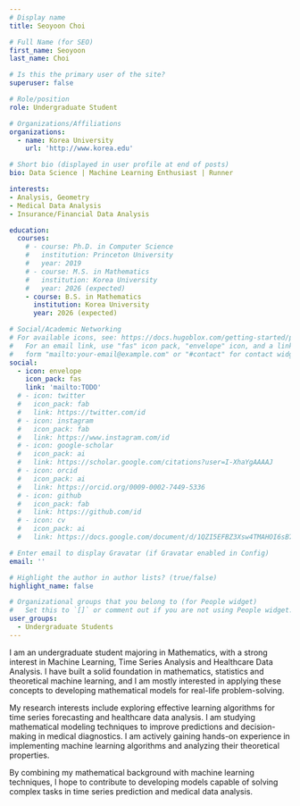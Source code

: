 ```yaml
---
# Display name
title: Seoyoon Choi

# Full Name (for SEO)
first_name: Seoyoon
last_name: Choi

# Is this the primary user of the site?
superuser: false

# Role/position
role: Undergraduate Student

# Organizations/Affiliations
organizations:
  - name: Korea University
    url: 'http://www.korea.edu'

# Short bio (displayed in user profile at end of posts)
bio: Data Science | Machine Learning Enthusiast | Runner

interests:
- Analysis, Geometry
- Medical Data Analysis
- Insurance/Financial Data Analysis

education:
  courses:
    # - course: Ph.D. in Computer Science
    #   institution: Princeton University
    #   year: 2019
    # - course: M.S. in Mathematics
    #   institution: Korea University
    #   year: 2026 (expected)
    - course: B.S. in Mathematics
      institution: Korea University
      year: 2026 (expected)

# Social/Academic Networking
# For available icons, see: https://docs.hugoblox.com/getting-started/page-builder/#icons
#   For an email link, use "fas" icon pack, "envelope" icon, and a link in the
#   form "mailto:your-email@example.com" or "#contact" for contact widget.
social:
  - icon: envelope
    icon_pack: fas
    link: 'mailto:TODO'
  # - icon: twitter
  #   icon_pack: fab
  #   link: https://twitter.com/id
  # - icon: instagram
  #   icon_pack: fab
  #   link: https://www.instagram.com/id
  # - icon: google-scholar
  #   icon_pack: ai
  #   link: https://scholar.google.com/citations?user=I-XhaYgAAAAJ
  # - icon: orcid
  #   icon_pack: ai
  #   link: https://orcid.org/0009-0002-7449-5336
  # - icon: github
  #   icon_pack: fab
  #   link: https://github.com/id
  # - icon: cv
  #   icon_pack: ai
  #   link: https://docs.google.com/document/d/1QZI5EFBZ3Xsw4TMAHOI6sB7T_JsBC7y4UUIAGhU-sXo/edit?usp=sharing

# Enter email to display Gravatar (if Gravatar enabled in Config)
email: ''

# Highlight the author in author lists? (true/false)
highlight_name: false

# Organizational groups that you belong to (for People widget)
#   Set this to `[]` or comment out if you are not using People widget.
user_groups:
  - Undergraduate Students
---
```


<!-- 짧은 자기소개 -->
<!-- 연구분야/주제 관심사 소개 -->
<!-- 그 외의 것/trivia -->

I am an undergraduate student majoring in Mathematics, with a strong interest in Machine Learning, Time Series Analysis and Healthcare Data Analysis. I have built a solid foundation in mathematics, statistics and theoretical machine learning, and I am mostly interested in applying these concepts to developing mathematical models for real-life problem-solving.

My research interests include exploring effective learning algorithms for time series forecasting and healthcare data analysis. I am studying mathematical modeling techniques to improve predictions and decision-making in medical diagnostics. I am actively gaining hands-on experience in implementing machine learning algorithms and analyzing their theoretical properties.

By combining my mathematical background with machine learning techniques, I hope to contribute to developing models capable of solving complex tasks in time series prediction and medical data analysis.
